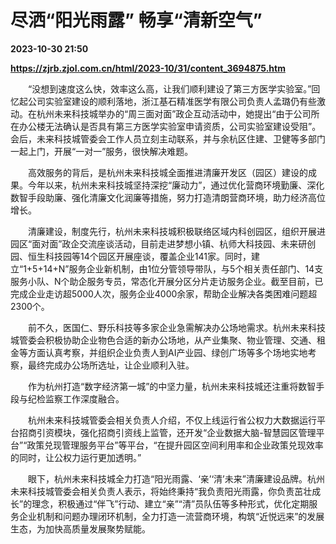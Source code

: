 # 尽洒“阳光雨露” 畅享“清新空气”

**2023-10-30 21:50**

**https://zjrb.zjol.com.cn/html/2023-10/31/content_3694875.htm**

　　“没想到速度这么快，效率这么高，让我们顺利建设了第三方医学实验室。”回忆起公司实验室建设的顺利落地，浙江基石精准医学有限公司负责人孟璐仍有些激动。在杭州未来科技城举办的“周三面对面”政企互动活动中，她提出“由于公司所在办公楼无法确认是否具有第三方医学实验室申请资质，公司实验室建设受阻”。会后，未来科技城管委会工作人员立刻主动联系，并与余杭区住建、卫健等多部门一起上门，开展“一对一”服务，很快解决难题。

　　高效服务的背后，是杭州未来科技城全面推进清廉开发区（园区）建设的成果。今年以来，杭州未来科技城坚持深挖“廉动力”，通过优化营商环境勤廉、深化数智手段助廉、强化清廉文化润廉等措施，努力打造清朗营商环境，助力经济高位增长。

　　清廉建设，制度先行，杭州未来科技城积极联络区域内科创园区，组织开展进园区“面对面”政企交流座谈活动，目前走进梦想小镇、杭师大科技园、未来研创园、恒生科技园等14个园区开展座谈，覆盖企业141家。同时，建立“1+5+14+N”服务企业新机制，由1位分管领导带队，与5个相关责任部门、14支服务小队、N个助企服务专员，常态化开展分区分片走访服务企业。截至目前，已完成企业走访超5000人次，服务企业4000余家，帮助企业解决各类困难问题超2300个。

　　前不久，医国仁、野乐科技等多家企业急需解决办公场地需求。杭州未来科技城管委会积极协助企业物色合适的新办公场地，从产业集聚、物业管理、交通、租金等方面认真考察，并组织企业负责人到AI产业园、绿创广场等多个场地实地考察，最终完成办公场所选址，让企业顺利入驻。

　　作为杭州打造“数字经济第一城”的中坚力量，杭州未来科技城还注重将数智手段与纪检监察工作深度融合。

　　杭州未来科技城管委会相关负责人介绍，不仅上线运行省公权力大数据运行平台招商引资模块，强化招商引资线上监管，还开发“企业数据大脑-智慧园区管理平台”“政策兑现管理服务平台”等平台，“在提升园区空间利用率和企业政策兑现效率的同时，让公权力运行更加透明。”

　　眼下，杭州未来科技城全力打造“阳光雨露、‘亲’‘清’未来”清廉建设品牌。杭州未来科技城管委会相关负责人表示，将始终秉持“我负责阳光雨露，你负责茁壮成长”的理念，积极通过“伴飞”行动、建立“亲”“清”员队伍等多种形式，优化定期服务企业机制和问题办理闭环机制，全力打造一流营商环境，构筑“近悦远来”的发展生态，为加快高质量发展聚势赋能。